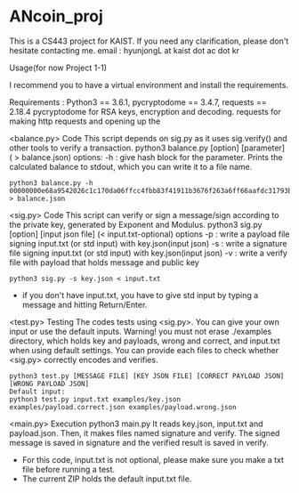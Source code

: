 # ANcoin_proj
This is a CS443 project for KAIST.
If you need any clarification, please don't hesitate contacting me.
email : hyunjongL at kaist dot ac dot kr

Usage(for now Project 1-1)

I recommend you to have a virtual environment and install the requirements.

Requirements : Python3 == 3.6.1, pycryptodome == 3.4.7, requests == 2.18.4
pycryptodome for RSA keys, encryption and decoding.
requests for making http requests and opening up the

<balance.py> Code
This script depends on sig.py as it uses sig.verify() and other tools to verify a transaction.
python3 balance.py [option] [parameter] ( > balance.json)
options:
  -h : give hash block for the parameter.
       Prints the calculated balance to stdout, which you can write it to a file name.
```
python3 balance.py -h 00000000e68a9542026c1c170da06ffcc4fbb83f41911b3676f263a6ff66aafdc31793be9e631e3540a2686aa5ad891b78745b13446fbb66a77b11bad3d50635 > balance.json
```


<sig.py> Code
This script can verify or sign a message/sign according to the private key, generated by Exponent and Modulus.
python3 sig.py [option] [input json file] (< input.txt-optional)
options
  -p : write a payload file signing input.txt (or std input) with key.json(input json)
  -s : write a signature file signing input.txt (or std input) with key.json(input json)
  -v : write a verify file with payload that holds message and public key
```
python3 sig.py -s key.json < input.txt
```
* if you don't have input.txt, you have to give std input by typing a message and hitting Return/Enter.



<test.py> Testing
The codes tests using <sig.py>. You can give your own input or use the default inputs.
Warning! you must not erase ./examples directory, which holds key and payloads, wrong and correct, and input.txt when using default settings.
You can provide each files to check whether <sig.py> correctly encodes and verifies.
```
python3 test.py [MESSAGE FILE] [KEY JSON FILE] [CORRECT PAYLOAD JSON] [WRONG PAYLOAD JSON]
Default input:
python3 test.py input.txt examples/key.json examples/payload.correct.json examples/payload.wrong.json
```



<main.py> Execution
python3 main.py
It reads key.json, input.txt and payload.json. Then, it makes files named signature and verify. The signed message is saved in signature and the verified result is saved in verify.
* For this code, input.txt is not optional, please make sure you make a txt file before running a test.
* The current ZIP holds the default input.txt file.
